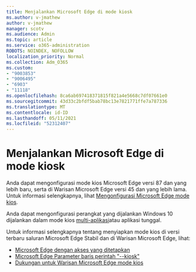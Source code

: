 ```yaml
---
title: Menjalankan Microsoft Edge di mode kiosk
ms.author: v-jmathew
author: v-jmathew
manager: scotv
ms.audience: Admin
ms.topic: article
ms.service: o365-administration
ROBOTS: NOINDEX, NOFOLLOW
localization_priority: Normal
ms.collection: Adm_O365
ms.custom:
- "9003853"
- "9006495"
- "6903"
- "11118"
ms.openlocfilehash: 8ca6ab697418371815f821a4e5668c7df07661e0
ms.sourcegitcommit: 43d33c2bfdf5bab78bc13e7821771ffe7a787336
ms.translationtype: MT
ms.contentlocale: id-ID
ms.lasthandoff: 05/11/2021
ms.locfileid: "52312407"
---
```

# <a name="run-microsoft-edge-in-kiosk-mode"></a>Menjalankan Microsoft Edge di mode kiosk

Anda dapat mengonfigurasi mode kios Microsoft Edge versi 87 dan yang lebih baru, serta di Warisan Microsoft Edge versi 45 dan yang lebih lama. Untuk informasi selengkapnya, lihat [Mengonfigurasi Microsoft Edge mode kios](https://docs.microsoft.com/deployedge/microsoft-edge-configure-kiosk-mode).

Anda dapat mengonfigurasi perangkat yang dijalankan Windows 10 dijalankan dalam mode kios [multi-aplikasi](https://go.microsoft.com/fwlink/?linkid=2133659)atau aplikasi tunggal.

Untuk informasi selengkapnya tentang menyiapkan mode kios di versi terbaru saluran Microsoft Edge Stabil dan di Warisan Microsoft Edge, lihat:

- [Microsoft Edge dengan akses yang ditetapkan](https://docs.microsoft.com/deployedge/microsoft-edge-configure-kiosk-mode#microsoft-edge-with-assigned-access)
- [Microsoft Edge Parameter baris perintah "--kiosk"](https://answers.microsoft.com/microsoftedge/forum/msedge_open-msedge_win10/access-microsoft-edge-using-command-line/03a4add6-9ca4-4fbb-a183-aaa763a0ab76)
- [Dukungan untuk Warisan Microsoft Edge mode kios](https://blogs.windows.com/msedgedev/2021/02/05/what-you-need-to-know-about-kiosk-mode-when-support-for-microsoft-edge-legacy-ends/)
